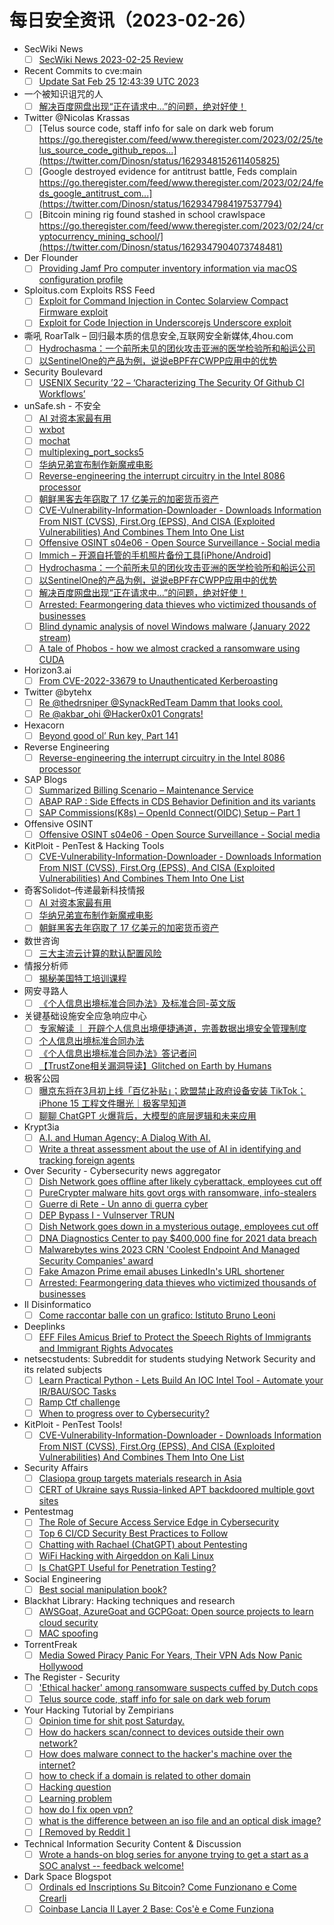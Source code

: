 # 每日安全资讯（2023-02-26）

- SecWiki News
  - [ ] [SecWiki News 2023-02-25 Review](http://www.sec-wiki.com/?2023-02-25)
- Recent Commits to cve:main
  - [ ] [Update Sat Feb 25 12:43:39 UTC 2023](https://github.com/trickest/cve/commit/48e27f58b4503110f1ccc8f91d9113b3c12d6c3c)
- 一个被知识诅咒的人
  - [ ] [解决百度网盘出现“正在请求中...”的问题，绝对好使！](https://blog.csdn.net/nokiaguy/article/details/129212591)
- Twitter @Nicolas Krassas
  - [ ] [Telus source code, staff info for sale on dark web forum https://go.theregister.com/feed/www.theregister.com/2023/02/25/telus_source_code_github_repos...](https://twitter.com/Dinosn/status/1629348152611405825)
  - [ ] [Google destroyed evidence for antitrust battle, Feds complain https://go.theregister.com/feed/www.theregister.com/2023/02/24/feds_google_antitrust_com...](https://twitter.com/Dinosn/status/1629347984197537794)
  - [ ] [Bitcoin mining rig found stashed in school crawlspace https://go.theregister.com/feed/www.theregister.com/2023/02/24/cryptocurrency_mining_school/](https://twitter.com/Dinosn/status/1629347904073748481)
- Der Flounder
  - [ ] [Providing Jamf Pro computer inventory information via macOS configuration profile](https://derflounder.wordpress.com/2023/02/25/providing-jamf-pro-computer-inventory-information-via-macos-configuration-profile/)
- Sploitus.com Exploits RSS Feed
  - [ ] [Exploit for Command Injection in Contec Solarview Compact Firmware exploit](https://sploitus.com/exploit?id=AD4CF891-A171-5734-A1B3-6437B214A5A9&utm_source=rss&utm_medium=rss)
  - [ ] [Exploit for Code Injection in Underscorejs Underscore exploit](https://sploitus.com/exploit?id=702C8BA4-ABD5-5169-8273-676D8FA4D8C1&utm_source=rss&utm_medium=rss)
- 嘶吼 RoarTalk – 回归最本质的信息安全,互联网安全新媒体,4hou.com
  - [ ] [Hydrochasma：一个前所未见的团伙攻击亚洲的医学检验所和船运公司](https://www.4hou.com/posts/KEPY)
  - [ ] [以SentinelOne的产品为例，说说eBPF在CWPP应用中的优势](https://www.4hou.com/posts/KEgY)
- Security Boulevard
  - [ ] [USENIX Security ’22 – ‘Characterizing The Security Of Github CI Workflows’](https://securityboulevard.com/2023/02/usenix-security-22-characterizing-the-security-of-github-ci-workflows/)
- unSafe.sh - 不安全
  - [ ] [AI 对资本家最有用](https://buaq.net/go-151001.html)
  - [ ] [wxbot](https://buaq.net/go-150998.html)
  - [ ] [mochat](https://buaq.net/go-150999.html)
  - [ ] [multiplexing_port_socks5](https://buaq.net/go-151000.html)
  - [ ] [华纳兄弟宣布制作新魔戒电影](https://buaq.net/go-151002.html)
  - [ ] [Reverse-engineering the interrupt circuitry in the Intel 8086 processor](https://buaq.net/go-150981.html)
  - [ ] [朝鲜黑客去年窃取了 17 亿美元的加密货币资产](https://buaq.net/go-151003.html)
  - [ ] [CVE-Vulnerability-Information-Downloader - Downloads Information From NIST (CVSS), First.Org (EPSS), And CISA (Exploited Vulnerabilities) And Combines Them Into One List](https://buaq.net/go-150976.html)
  - [ ] [Offensive OSINT s04e06 - Open Source Surveillance - Social media](https://buaq.net/go-150975.html)
  - [ ] [Immich – 开源自托管的手机照片备份工具[iPhone/Android]](https://buaq.net/go-150962.html)
  - [ ] [Hydrochasma：一个前所未见的团伙攻击亚洲的医学检验所和船运公司](https://buaq.net/go-150953.html)
  - [ ] [以SentinelOne的产品为例，说说eBPF在CWPP应用中的优势](https://buaq.net/go-150954.html)
  - [ ] [解决百度网盘出现“正在请求中...”的问题，绝对好使！](https://buaq.net/go-150952.html)
  - [ ] [Arrested: Fearmongering data thieves who victimized thousands of businesses](https://buaq.net/go-150928.html)
  - [ ] [Blind dynamic analysis of novel Windows malware (January 2022 stream)](https://buaq.net/go-150916.html)
  - [ ] [A tale of Phobos - how we almost cracked a ransomware using CUDA](https://buaq.net/go-150915.html)
- Horizon3.ai
  - [ ] [From CVE-2022-33679 to Unauthenticated Kerberoasting](https://www.horizon3.ai/from-cve-2022-33679-to-unauthenticated-kerberoasting/)
- Twitter @bytehx
  - [ ] [Re @thedrsniper @SynackRedTeam Damm that looks cool.](https://twitter.com/bytehx343/status/1629497380566601728)
  - [ ] [Re @akbar_ohi @Hacker0x01 Congrats!](https://twitter.com/bytehx343/status/1629395043718156288)
- Hexacorn
  - [ ] [Beyond good ol’ Run key, Part 141](https://www.hexacorn.com/blog/2023/02/25/beyond-good-ol-run-key-part-141/)
- Reverse Engineering
  - [ ] [Reverse-engineering the interrupt circuitry in the Intel 8086 processor](https://www.reddit.com/r/ReverseEngineering/comments/11bk4s7/reverseengineering_the_interrupt_circuitry_in_the/)
- SAP Blogs
  - [ ] [Summarized Billing Scenario – Maintenance Service](https://blogs.sap.com/2023/02/25/summarized-billing-scenario-maintenance-service/)
  - [ ] [ABAP RAP : Side Effects in CDS Behavior Definition and its variants](https://blogs.sap.com/2023/02/25/abap-rap-side-effects-in-in-cds-behavior-definition-and-its-variants/)
  - [ ] [SAP Commissions(K8s) – OpenId Connect(OIDC) Setup – Part 1](https://blogs.sap.com/2023/02/25/sap-commissionsk8s-openid-connectoidc-setup-part-1/)
- Offensive OSINT
  - [ ] [Offensive OSINT s04e06 - Open Source Surveillance - Social media](https://www.offensiveosint.io/offensive-osint-s04e06-open-source-surveillance-social-media/)
- KitPloit - PenTest & Hacking Tools
  - [ ] [CVE-Vulnerability-Information-Downloader - Downloads Information From NIST (CVSS), First.Org (EPSS), And CISA (Exploited Vulnerabilities) And Combines Them Into One List](http://www.kitploit.com/2023/02/cve-vulnerability-information.html)
- 奇客Solidot–传递最新科技情报
  - [ ] [AI 对资本家最有用](https://www.solidot.org/story?sid=74235)
  - [ ] [华纳兄弟宣布制作新魔戒电影](https://www.solidot.org/story?sid=74234)
  - [ ] [朝鲜黑客去年窃取了 17 亿美元的加密货币资产](https://www.solidot.org/story?sid=74233)
- 数世咨询
  - [ ] [三大主流云计算的默认配置风险](https://mp.weixin.qq.com/s?__biz=MzkxNzA3MTgyNg==&mid=2247497281&idx=1&sn=ce08ed78c491607ba32a4c7daef86086&chksm=c14484fcf6330dea2fc671925756925d0f0df85fbeb901387859f5e8bf560604e8c0268d3a51&scene=58&subscene=0#rd)
- 情报分析师
  - [ ] [揭秘美国特工培训课程](https://mp.weixin.qq.com/s?__biz=MzA3Mjc1MTkwOA==&mid=2650526086&idx=1&sn=6249ffb63927d8608566c2aded350dab&chksm=8716ffcdb06176db0c423d5dd94c1fe7ad2c1fd75b55613154c59b206df0c0c11e444b043c8c&scene=58&subscene=0#rd)
- 网安寻路人
  - [ ] [《个人信息出境标准合同办法》及标准合同-英文版](https://mp.weixin.qq.com/s?__biz=MzIxODM0NDU4MQ==&mid=2247499174&idx=1&sn=44c8dbc054127b93f8871d031fd2766a&chksm=97e9404ca09ec95a73c3c40f0fe0a4c84421fe137064dacde241f57ac55c39cf29549e0b5563&scene=58&subscene=0#rd)
- 关键基础设施安全应急响应中心
  - [ ] [专家解读 ｜ 开辟个人信息出境便捷通道，完善数据出境安全管理制度](https://mp.weixin.qq.com/s?__biz=MzkyMzAwMDEyNg==&mid=2247534924&idx=1&sn=ca8a54afce7bcd795c65ab0b3ec89d0e&chksm=c1e9c51df69e4c0b9b67b8dbb3e8f40eb3ab26e0cf202d7e0a21482e19a32eb413e8cd0bf2a3&scene=58&subscene=0#rd)
  - [ ] [个人信息出境标准合同办法](https://mp.weixin.qq.com/s?__biz=MzkyMzAwMDEyNg==&mid=2247534924&idx=2&sn=e63294f5989bd803e4716ace28556c48&chksm=c1e9c51df69e4c0bb3bcd792c2ad42f5cf1be4f13155047cabf6226a0eab407ffa66f9a39136&scene=58&subscene=0#rd)
  - [ ] [《个人信息出境标准合同办法》答记者问](https://mp.weixin.qq.com/s?__biz=MzkyMzAwMDEyNg==&mid=2247534924&idx=3&sn=b4ceb58beb62f759588d36b0abf189d1&chksm=c1e9c51df69e4c0b85f509123928e36c4930591142939dc96d54b088cd67e8f587ba7d70c507&scene=58&subscene=0#rd)
  - [ ] [【TrustZone相关漏洞导读】Glitched on Earth by Humans](https://mp.weixin.qq.com/s?__biz=MzkyMzAwMDEyNg==&mid=2247534924&idx=4&sn=f5a83697da74ed3e41697c47cc94c8e3&chksm=c1e9c51df69e4c0b83839e8f5a755f8ccd6680911ad11479e7cad9c43172e1383b54edf2a378&scene=58&subscene=0#rd)
- 极客公园
  - [ ] [曝京东将在3月初上线「百亿补贴」；欧盟禁止政府设备安装 TikTok；iPhone 15 工程文件曝光｜极客早知道](https://mp.weixin.qq.com/s?__biz=MTMwNDMwODQ0MQ==&mid=2652983491&idx=1&sn=14506ad4d7145167dfa6773db2c7c416&chksm=7e542d754923a4637cef77e5a7af42a0390e02c3715b93717d0cb8f3b85edde65b5f3d17a85f&scene=58&subscene=0#rd)
  - [ ] [聊聊 ChatGPT 火爆背后，大模型的底层逻辑和未来应用](https://mp.weixin.qq.com/s?__biz=MTMwNDMwODQ0MQ==&mid=2652983491&idx=2&sn=efaec8d3920cc9226e0efd9d09611d7b&chksm=7e542d754923a463931f0059654523acb1dc68ba2723cab8ed493e573601c887d0c996afefec&scene=58&subscene=0#rd)
- Krypt3ia
  - [ ] [A.I. and Human Agency; A Dialog With AI.](https://krypt3ia.wordpress.com/2023/02/25/a-i-and-human-agency-a-dialog-with-ai/)
  - [ ] [Write a threat assessment about the use of AI in identifying and tracking foreign agents](https://krypt3ia.wordpress.com/2023/02/25/write-a-threat-assessment-about-the-use-of-ai-in-identifying-and-tracking-foreign-agents/)
- Over Security - Cybersecurity news aggregator
  - [ ] [Dish Network goes offline after likely cyberattack, employees cut off](https://www.bleepingcomputer.com/news/security/dish-network-goes-offline-after-likely-cyberattack-employees-cut-off/)
  - [ ] [PureCrypter malware hits govt orgs with ransomware, info-stealers](https://www.bleepingcomputer.com/news/security/purecrypter-malware-hits-govt-orgs-with-ransomware-info-stealers/)
  - [ ] [Guerre di Rete - Un anno di guerra cyber](https://guerredirete.substack.com/p/guerre-di-rete-un-anno-di-guerra)
  - [ ] [DEP Bypass I - Vulnserver TRUN](https://hacktips.it/dep-vulnserver-trun/)
  - [ ] [Dish Network goes down in a mysterious outage, employees cut off](https://www.bleepingcomputer.com/news/security/dish-network-goes-down-in-a-mysterious-outage-employees-cut-off/)
  - [ ] [DNA Diagnostics Center to pay $400,000 fine for 2021 data breach](https://therecord.media/dna-diagnostics-center-to-pay-400000-fine-for-2021-data-breach/)
  - [ ] [Malwarebytes wins 2023 CRN 'Coolest Endpoint And Managed Security Companies' award](https://www.malwarebytes.com/blog/business/2023/02/malwarebytes-wins-2023-crn-coolest-endpoint-and-managed-security-companies-award)
  - [ ] [Fake Amazon Prime email abuses LinkedIn's URL shortener](https://www.malwarebytes.com/blog/news/2023/02/linkedin-slinks-abused-to-phish-email-and-payment-details)
  - [ ] [Arrested: Fearmongering data thieves who victimized thousands of businesses](https://www.malwarebytes.com/blog/news/2023/02/fear-mongering-data-thieves-that-victimized-thousands-of-businesses-arrested)
- Il Disinformatico
  - [ ] [Come raccontar balle con un grafico: Istituto Bruno Leoni](http://attivissimo.blogspot.com/2023/02/come-raccontar-balle-con-un-grafico.html)
- Deeplinks
  - [ ] [EFF Files Amicus Brief to Protect the Speech Rights of Immigrants and Immigrant Rights Advocates](https://www.eff.org/deeplinks/2023/02/eff-files-amicus-brief-protect-speech-rights-immigrants-and-immigrant-rights)
- netsecstudents: Subreddit for students studying Network Security and its related subjects
  - [ ] [Learn Practical Python - Lets Build An IOC Intel Tool - Automate your IR/BAU/SOC Tasks](https://www.reddit.com/r/netsecstudents/comments/11bkv0o/learn_practical_python_lets_build_an_ioc_intel/)
  - [ ] [Ramp Ctf challenge](https://www.reddit.com/r/netsecstudents/comments/11burup/ramp_ctf_challenge/)
  - [ ] [When to progress over to Cybersecurity?](https://www.reddit.com/r/netsecstudents/comments/11b83ud/when_to_progress_over_to_cybersecurity/)
- KitPloit - PenTest Tools!
  - [ ] [CVE-Vulnerability-Information-Downloader - Downloads Information From NIST (CVSS), First.Org (EPSS), And CISA (Exploited Vulnerabilities) And Combines Them Into One List](http://www.kitploit.com/2023/02/cve-vulnerability-information.html)
- Security Affairs
  - [ ] [Clasiopa group targets materials research in Asia](https://securityaffairs.com/142689/hacking/clasiopa-targets-materials-research-orgs-asia.html)
  - [ ] [CERT of Ukraine says Russia-linked APT backdoored multiple govt sites](https://securityaffairs.com/142678/cyber-warfare-2/cert-of-ukraine-russia-backdoors.html)
- Pentestmag
  - [ ] [The Role of Secure Access Service Edge in Cybersecurity](https://pentestmag.com/the-role-of-secure-access-service-edge-in-cybersecurity/?utm_source=rss&utm_medium=rss&utm_campaign=the-role-of-secure-access-service-edge-in-cybersecurity)
  - [ ] [Top 6 CI/CD Security Best Practices to Follow](https://pentestmag.com/top-6-ci-cd-security-best-practices-to-follow/?utm_source=rss&utm_medium=rss&utm_campaign=top-6-ci-cd-security-best-practices-to-follow)
  - [ ] [Chatting with Rachael (ChatGPT) about Pentesting](https://pentestmag.com/chatting-with-rachael-chatgpt-about-pentesting/?utm_source=rss&utm_medium=rss&utm_campaign=chatting-with-rachael-chatgpt-about-pentesting)
  - [ ] [WiFi Hacking with Airgeddon on Kali Linux](https://pentestmag.com/wifi-hacking-with-airgeddon-on-kali-linux/?utm_source=rss&utm_medium=rss&utm_campaign=wifi-hacking-with-airgeddon-on-kali-linux)
  - [ ] [Is ChatGPT Useful for Penetration Testing?](https://pentestmag.com/is-chatgpt-useful-for-penetration-testing/?utm_source=rss&utm_medium=rss&utm_campaign=is-chatgpt-useful-for-penetration-testing)
- Social Engineering
  - [ ] [Best social manipulation book?](https://www.reddit.com/r/SocialEngineering/comments/11bcigp/best_social_manipulation_book/)
- Blackhat Library: Hacking techniques and research
  - [ ] [AWSGoat, AzureGoat and GCPGoat: Open source projects to learn cloud security](https://www.reddit.com/r/blackhat/comments/11bgdzz/awsgoat_azuregoat_and_gcpgoat_open_source/)
  - [ ] [MAC spoofing](https://www.reddit.com/r/blackhat/comments/11bp196/mac_spoofing/)
- TorrentFreak
  - [ ] [Media Sowed Piracy Panic For Years, Their VPN Ads Now Panic Hollywood](https://torrentfreak.com/media-sowed-piracy-panic-now-their-vpn-promos-panic-hollywood-230225/)
- The Register - Security
  - [ ] ['Ethical hacker' among ransomware suspects cuffed by Dutch cops](https://go.theregister.com/feed/www.theregister.com/2023/02/25/dutch_ransomware_arrest_hacker/)
  - [ ] [Telus source code, staff info for sale on dark web forum](https://go.theregister.com/feed/www.theregister.com/2023/02/25/telus_source_code_github_repos/)
- Your Hacking Tutorial by Zempirians
  - [ ] [Opinion time for shit post Saturday.](https://www.reddit.com/r/HowToHack/comments/11bmn64/opinion_time_for_shit_post_saturday/)
  - [ ] [How do hackers scan/connect to devices outside their own network?](https://www.reddit.com/r/HowToHack/comments/11bq6p7/how_do_hackers_scanconnect_to_devices_outside/)
  - [ ] [How does malware connect to the hacker's machine over the internet?](https://www.reddit.com/r/HowToHack/comments/11bcti3/how_does_malware_connect_to_the_hackers_machine/)
  - [ ] [how to check if a domain is related to other domain](https://www.reddit.com/r/HowToHack/comments/11brjam/how_to_check_if_a_domain_is_related_to_other/)
  - [ ] [Hacking question](https://www.reddit.com/r/HowToHack/comments/11bb9ey/hacking_question/)
  - [ ] [Learning problem](https://www.reddit.com/r/HowToHack/comments/11bcz4t/learning_problem/)
  - [ ] [how do I fix open vpn?](https://www.reddit.com/r/HowToHack/comments/11bcaqm/how_do_i_fix_open_vpn/)
  - [ ] [what is the difference between an iso file and an optical disk image?](https://www.reddit.com/r/HowToHack/comments/11b9y6q/what_is_the_difference_between_an_iso_file_and_an/)
  - [ ] [[ Removed by Reddit ]](https://www.reddit.com/r/HowToHack/comments/11b715l/removed_by_reddit/)
- Technical Information Security Content & Discussion
  - [ ] [Wrote a hands-on blog series for anyone trying to get a start as a SOC analyst -- feedback welcome!](https://www.reddit.com/r/netsec/comments/11bbbbz/wrote_a_handson_blog_series_for_anyone_trying_to/)
- Dark Space Blogspot
  - [ ] [Ordinals ed Inscriptions Su Bitcoin? Come Funzionano e Come Crearli](http://darkwhite666.blogspot.com/2023/02/ordinals-ed-inscriptions-su-bitcoin.html)
  - [ ] [Coinbase Lancia Il Layer 2 Base: Cos'è e Come Funziona](http://darkwhite666.blogspot.com/2023/02/coinbase-lancia-il-layer-2-base-cose-e.html)
